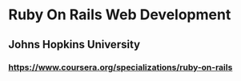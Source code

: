 # Ruby On Rails Web Development
## Johns Hopkins University
### https://www.coursera.org/specializations/ruby-on-rails